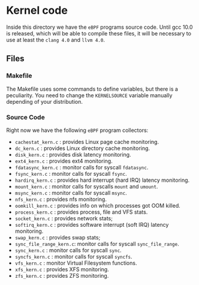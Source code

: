 # Kernel code

Inside this directory we have the `eBPF` programs source code. Until gcc 10.0
is released, which will be able to compile these files, it will be necessary to
use at least the `clang 4.0` and `llvm 4.0`.

## Files

### Makefile

The Makefile uses some commands to define variables, but there is a
peculiarity. You need to change the `KERNELSOURCE` variable manually depending
of your distribution.

### Source Code

Right now we have the following `eBPF` program collectors:

- `cachestat_kern.c`      : provides Linux page cache monitoring.
- `dc_kern.c`             : provides Linux directory cache monitoring.
- `disk_kern.c`           : provides disk latency monitoring.
- `ext4_kern.c`           : provides ext4 monitoring.
- `fdatasync_kern.c`      : monitor calls for syscall `fdatasync`.
- `fsync_kern.c`          : monitor calls for syscall `fsync`.
- `hardirq_kern.c`        : provides hard interrupt (hard IRQ) latency monitoring.
- `mount_kern.c`          : monitor calls for syscalls `mount` and `umount`.
- `msync_kern.c`          : monitor calls for syscall `msync`.
- `nfs_kern.c`            : provides nfs monitoring.
- `oomkill_kern.c`        : provides info on which processes got OOM killed.
- `process_kern.c`        : provides process, file and VFS stats.
- `socket_kern.c`         : provides network stats;
- `softirq_kern.c`        : provides software interrupt (soft IRQ) latency monitoring.
- `swap_kern.c`           : provides swap stats;
- `sync_file_range_kern.c`: monitor calls for syscall `sync_file_range`.
- `sync_kern.c`           : monitor calls for syscall `sync`.
- `syncfs_kern.c`         : monitor calls for syscall `syncfs`.
- `vfs_kern.c`            : monitor Virtual Filesystem functions.
- `xfs_kern.c`            : provides XFS monitoring.
- `zfs_kern.c`            : provides ZFS monitoring.
